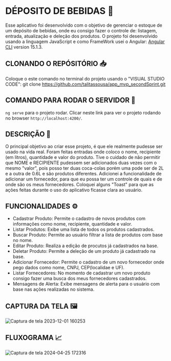 # DÉPOSITO DE BEBIDAS 🍺
Esse aplicativo foi desenvolvido com o objetivo de gerenciar o estoque de um depósito de bebidas, onde eu consigo fazer o controle de: listagem, entrada, atualização e deleção dos produtos. O projeto foi desenvolvido usando a linguagem JavaScript e como FrameWork usei o Angular: [Angular CLI](https://github.com/angular/angular-cli) version 15.1.3.

## CLONANDO O REPÓSITÓRIO 📥 
Coloque o este comando no terminal do projeto usando o "VISUAL STUDIO CODE": git clone https://github.com/talitassousa/app_mvp_secondSprint.git

## COMANDO PARA RODAR O SERVIDOR 📜
`ng serve` para o projeto rodar. Clicar neste link para ver o projeto rodando no browser `http://localhost:4200/`.

## DESCRIÇÃO 📜
O principal objetivo ao criar esse projeto, é que ele realmente pudesse ser usado na vida real. Foram feitas entradas onde coloco o nome, recipiente (em litros), quantidade e valor do produto. Tive o cuidado de não permitir que NOME e RECIPIENTE pudessem ser adicionados duas vezes com o mesmo "valor", pois posso ter duas coca-colas porém uma pode ser de 2L e a outra de 0.6L e são produtos diferentes. Adicionei a funcionalidade de adicionar um fornecedor, para que eu possa ter um controle de quais e de onde são os meus fornecedores. Coloquei alguns "Toast" para que as ações feitas durante o uso do aplicativo ficasse clara ao usuário.

## FUNCIONALIDADES ⚙️
- Cadastrar Produto: Permite o cadastro de novos produtos com informações como nome, recipiente, quantidade e valor.
- Listar Produtos: Exibe uma lista de todos os produtos cadastrados.
- Buscar Produto: Permite ao usuário filtrar a lista de produtos com base no nome.
- Editar Produto: Realiza a edição de procutos já cadastrados na base.
- Deletar Produto: Permite a deleção de um produto já cadastrado na base.
- Adicionar Fornecedor: Permite o cadastro de um novo fornecedor onde pego dados como nome, CNPJ, CEP(localidae e UF).
- Listar Fornecedores: No momento de cadastrar um novo produto consigo fazer uma busca dos meus fornecedores cadastrados.
- Mensagens de Alerta: Exibe mensagens de alerta para o usuário com base nas ações realizadas no sistema.

## CAPTURA DA TELA 🖼️
![Captura de tela 2023-12-01 160253](https://github.com/talitassousa/app_mvp_firstSprint/assets/86735363/f6dfd45f-17a1-4040-a87c-e29303b780a2)

## FLUXOGRAMA 📈 
![Captura de tela 2024-04-25 172316](https://github.com/talitassousa/app_mvp_secondSprint/assets/86735363/bcb39b67-9dd5-4558-a44f-ecbe305315fb)


